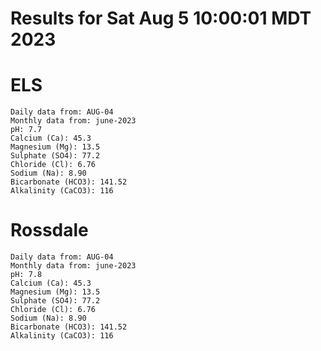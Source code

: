 # Results for Sat Aug  5 10:00:01 MDT 2023
# ELS
```
Daily data from: AUG-04
Monthly data from: june-2023
pH: 7.7
Calcium (Ca): 45.3
Magnesium (Mg): 13.5
Sulphate (SO4): 77.2
Chloride (Cl): 6.76
Sodium (Na): 8.90
Bicarbonate (HCO3): 141.52
Alkalinity (CaCO3): 116
```
# Rossdale
```
Daily data from: AUG-04
Monthly data from: june-2023
pH: 7.8
Calcium (Ca): 45.3
Magnesium (Mg): 13.5
Sulphate (SO4): 77.2
Chloride (Cl): 6.76
Sodium (Na): 8.90
Bicarbonate (HCO3): 141.52
Alkalinity (CaCO3): 116
```
